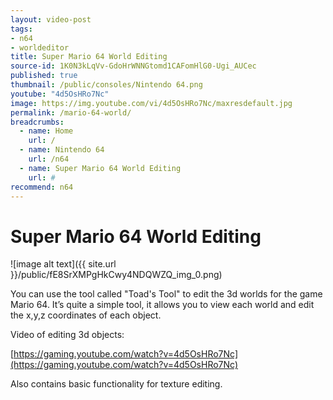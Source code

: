 ```yaml
---
layout: video-post
tags: 
- n64
- worldeditor
title: Super Mario 64 World Editing
source-id: 1K0N3kLqVv-GdoHrWNNGtomd1CAFomHlG0-Ugi_AUCec
published: true
thumbnail: /public/consoles/Nintendo 64.png
youtube: "4d5OsHRo7Nc"
image: https://img.youtube.com/vi/4d5OsHRo7Nc/maxresdefault.jpg
permalink: /mario-64-world/
breadcrumbs:
  - name: Home
    url: /
  - name: Nintendo 64
    url: /n64
  - name: Super Mario 64 World Editing
    url: #
recommend: n64
---
```

# Super Mario 64 World Editing

![image alt text]({{ site.url }}/public/fE8SrXMPgHkCwy4NDQWZQ_img_0.png)

You can use the tool called "Toad's Tool" to edit the 3d worlds for the game Mario 64. It’s quite a simple tool, it allows you to view each world and edit the x,y,z coordinates of each object.

Video of editing 3d objects:

[https://gaming.youtube.com/watch?v=4d5OsHRo7Nc](https://gaming.youtube.com/watch?v=4d5OsHRo7Nc)

Also contains basic functionality for texture editing.

